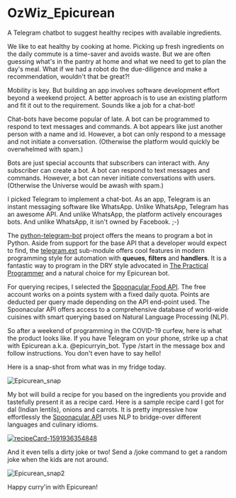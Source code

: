 # OzWiz_Epicurean
A Telegram chatbot to suggest healthy recipes with available ingredients.

We like to eat healthy by cooking at home. Picking up fresh ingredients on the daily commute is a time-saver and avoids waste. But we are often guessing what's in the pantry at home and what we need to get to plan the day's meal. What if we had a robot do the due-diligence and make a recommendation, wouldn't that be great?!

Mobility is key. But building an app involves software development effort beyond a weekend project. A better approach is to use an existing platform and fit it out to the requirement. Sounds like a job for a chat-bot!

Chat-bots have become popular of late. A bot can be programmed to respond to text messages and commands. A bot appears like just another person with a name and id. However, a bot can only respond to a message and not initiate a conversation. (Otherwise the platform would quickly be overwhelmed with spam.)

Bots are just special accounts that subscribers can interact with. Any subscriber can create a bot. A bot can respond to text messages and commands. However, a bot can never initiate conversations with users. (Otherwise the Universe would be awash with spam.)

I picked Telegram to implement a chat-bot. As an app, Telegram is an instant messaging software like WhatsApp. Unlike WhatsApp, Telegram has an awesome API. And unlike WhatsApp, the platform actively encourages bots. And unlike WhatsApp, it isn't owned by Facebook. ;-)

The [python-telegram-bot](https://github.com/python-telegram-bot/python-telegram-bot) project offers the means to program a bot in Python. Aside from support for the base API that a developer would expect to find, the [telegram.ext](https://github.com/python-telegram-bot/python-telegram-bot/wiki/Extensions-–-Your-first-Bot) sub-module offers cool features in modern programming style for automation with **queues**, **filters** and **handlers**. It is a fantastic way to program in the DRY style advocated in [The Practical Programmer](https://en.wikipedia.org/wiki/The_Pragmatic_Programmer) and a natural choice for my Epicurean bot.

For querying recipes, I selected the [Spoonacular Food API](https://spoonacular.com/food-api). The free account works on a points system with a fixed daily quota. Points are deducted per query made depending on the API end-point used. The Spoonacular API offers access to a comprehensive database of world-wide cuisines with smart querying based on Natural Language Processing (NLP).

So after a weekend of programming in the COVID-19 curfew, here is what the product looks like. If you have Telegram on your phone, strike up a chat with Epicurean a.k.a. @epicurryin_bot. Type /start in the message box and follow instructions. You don't even have to say hello! 

Here is a snap-shot from what was in my fridge today.

![Epicurean_snap](https://user-images.githubusercontent.com/5471571/84470785-e8acb480-ac38-11ea-977e-d224500f4352.png)

My bot will build a recipe for you based on the ingredients you provide and tastefully present it as a recipe card. Here is a sample recipe card I got for dal (Indian lentils), onions and carrots. It is pretty impressive how effortlessly the [Spoonacular API](https://spoonacular.com/food-api/docs) uses NLP to bridge-over different languages and culinary idioms. 

[
![recipeCard-1591936354848](https://user-images.githubusercontent.com/5471571/84470346-075e7b80-ac38-11ea-983d-88f63a49dbbc.png)
](url)

And it even tells a dirty joke or two! Send a /joke command to get a random joke when the kids are not around.

![Epicurean_snap2](https://user-images.githubusercontent.com/5471571/84470910-2ad5f600-ac39-11ea-95a0-6ff23c19d48d.jpg)

Happy curry'in with Epicurean!
